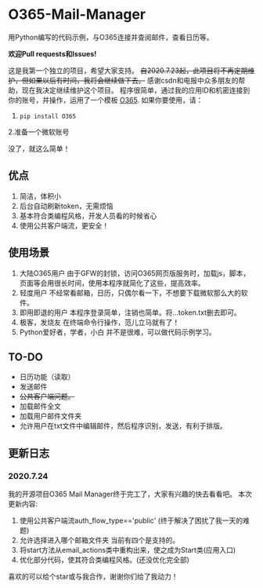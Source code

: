 # O365-Mail-Manager
用Python编写的代码示例，与O365连接并查阅邮件，查看日历等。

**欢迎Pull requests和Issues!**

这是我第一个独立的项目，希望大家支持。
~~自2020.7.23起，此项目将不再定期维护，但如果以后有时间，我将会继续做下去。~~
感谢csdn和电报中众多朋友的帮助，现在我决定继续维护这个项目。
程序很简单，通过我的应用ID和机密连接到你的账号，并操作，运用了一个模板 [O365](https://github.com/O365/python-o365 "O365").
如果你要使用，请：
1.  `pip install O365`

2.准备一个微软账号

没了，就这么简单！

## 优点
1. 简洁，体积小
2. 后台自动刷新token，无需烦恼
3. 基本符合类编程风格，开发人员看的时候省心
4. 使用公共客户端流，更安全！

## 使用场景
1. 大陆O365用户
   由于GFW的封锁，访问O365网页版服务时，加载js，脚本，页面等会用很长时间，使用本程序就简化了这些，提高效率。
2. 轻度用户
   不经常看邮箱，日历，只偶尔看一下，不想要下载微软那么大的软件。
3. 即用即退的用户
   本程序登录简单，注销也简单。将...token.txt删去即可。
4. 极客，发烧友
   在终端命令行操作，范儿立马就有了！
5. Python爱好者，学者，小白
   并不是很难，可以做代码示例学习。

## TO-DO
 - 日历功能（读取）
 - 发送邮件
 - ~~公共客户端问题。~~
 - 加载邮件全文
 - 加载用户邮件文件夹
 - 允许用户在txt文件中编辑邮件，然后程序识别，发送，有利于排版。

## 更新日志
### 2020.7.24
我的开源项目O365 Mail Manager终于完工了，大家有兴趣的快去看看吧。
本次更新内容:
1. 使用公共客户端流auth_flow_type=='public'
(终于解决了困扰了我一天的难题)
2. 允许选择进入哪个邮箱文件夹
当前有四个是支持的。
3. 将start方法从email_actions类中重构出来，使之成为Start类(应用入口)
4. 优化部分代码，使其符合类编程风格。(还没优化完全部)

喜欢的可以给个star或与我合作，谢谢你们给了我动力！
